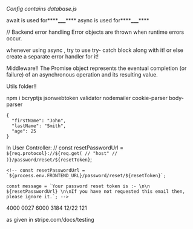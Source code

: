 _Config contains database.js_

await is used for**\*\***\_\_\_**\*\***
async is used for**\*\***\_\_\_**\*\***

// Backend error handling
Error objects are thrown when runtime errors occur.

whenever using async , try to use try- catch block along with it! or else
create a separate error handler for it!

Middleware!!
The Promise object represents the eventual completion (or failure) of an
asynchronous operation and its resulting value.

Utils folder!!

npm i bcryptjs jsonwebtoken validator nodemailer cookie-parser body-parser

```
{
  "firstName": "John",
  "lastName": "Smith",
  "age": 25
}
```

<!-- FrontEnd Starts here -->
<!-- npm i axios react-alert react-alert-template-basic react-helmet react-redux redux redux-thunk redux-devtools-extension react-router-dom overlay-navbar -->

In User Controller:
// const resetPasswordUrl = `${req.protocol}://${req.get( // "host" // )}/password/reset/${resetToken}`;

    <!-- const resetPasswordUrl = `${process.env.FRONTEND_URL}/password/reset/${resetToken}`;

    const message = `Your password reset token is :- \n\n ${resetPasswordUrl} \n\nIf you have not requested this email then, please ignore it.`; -->

<!-- FOR STRIPE PAYMENTS -->

4000 0027 6000 3184
12/22
121

as given in stripe.com/docs/testing
